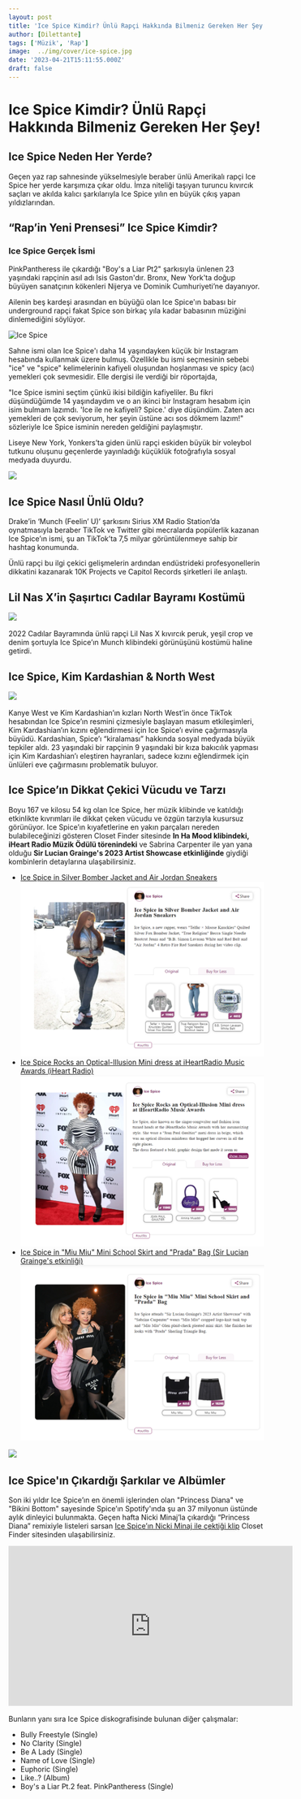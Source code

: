 ```yaml
---
layout: post
title: 'Ice Spice Kimdir? Ünlü Rapçi Hakkında Bilmeniz Gereken Her Şey!'
author: [Dilettante]
tags: ['Müzik', 'Rap']
image:  ../img/cover/ice-spice.jpg
date: '2023-04-21T15:11:55.000Z'
draft: false
---
```


Ice Spice Kimdir? Ünlü Rapçi Hakkında Bilmeniz Gereken Her Şey!
===============================================================
Ice Spice Neden Her Yerde?
--------------------------
Geçen yaz rap sahnesinde yükselmesiyle beraber ünlü Amerikalı rapçi Ice Spice her yerde karşımıza çıkar oldu. İmza niteliği taşıyan turuncu kıvırcık saçları ve akılda kalıcı şarkılarıyla Ice Spice yılın en büyük çıkış yapan yıldızlarından.

“Rap’in Yeni Prensesi” Ice Spice Kimdir?
----------------------------------------

### Ice Spice Gerçek İsmi

PinkPantheress ile çıkardığı "Boy's a Liar Pt2" şarkısıyla ünlenen 23 yaşındaki rapçinin asıl adı Isis Gaston'dır. Bronx, New York'ta doğup büyüyen sanatçının kökenleri Nijerya ve Dominik Cumhuriyeti’ne dayanıyor.

Ailenin beş kardeşi arasından en büyüğü olan Ice Spice'ın babası bir underground rapçi fakat Spice son birkaç yıla kadar babasının müziğini dinlemediğini söylüyor.

![Ice Spice](https://64.media.tumblr.com/e9a0ea9d03359411dfea3dc8e1bec4a4/e64dcd3f9ed3df1d-e7/s1280x1920/93b6213fe2ef3bb1363099ace6b0bd4926008152.jpg)

Sahne ismi olan Ice Spice'ı daha 14 yaşındayken küçük bir Instagram hesabında kullanmak üzere bulmuş. Özellikle bu ismi seçmesinin sebebi "ice" ve "spice" kelimelerinin kafiyeli oluşundan hoşlanması ve spicy (acı) yemekleri çok sevmesidir. Elle dergisi ile verdiği bir röportajda,

"Ice Spice ismini seçtim çünkü ikisi bildiğin kafiyeliler. Bu fikri düşündüğümde 14 yaşındaydım ve o an ikinci bir Instagram hesabım için isim bulmam lazımdı. 'Ice ile ne kafiyeli? Spice.' diye düşündüm. Zaten acı yemekleri de çok seviyorum, her şeyin üstüne acı sos dökmem lazım!" sözleriyle Ice Spice isminin nereden geldiğini paylaşmıştır.

Liseye New York, Yonkers’ta giden ünlü rapçi eskiden büyük bir voleybol tutkunu oluşunu geçenlerde yayınladığı küçüklük fotoğrafıyla sosyal medyada duyurdu.

![](https://pbs.twimg.com/media/Fo4Dz9tWAAABiBx?format=jpg&name=small)

**Ice Spice Nasıl Ünlü Oldu?**
------------------------------

Drake’in ‘Munch (Feelin’ U)’ şarkısını Sirius XM Radio Station’da oynatmasıyla beraber TikTok ve Twitter gibi mecralarda popülerlik kazanan Ice Spice’ın ismi, şu an TikTok’ta 7,5 milyar görüntülenmeye sahip bir hashtag konumunda.

Ünlü rapçi bu ilgi çekici gelişmelerin ardından endüstrideki profesyonellerin dikkatini kazanarak 10K Projects ve Capitol Records şirketleri ile anlaştı.

**Lil Nas X’in Şaşırtıcı Cadılar Bayramı Kostümü**
--------------------------------------------------

![](https://townsquare.media/site/812/files/2022/10/attachment-Lil-Nas-X-Ice-Spice-Halloween-costume.jpg?w=800)

2022 Cadılar Bayramında ünlü rapçi Lil Nas X kıvırcık peruk, yeşil crop ve denim şortuyla Ice Spice’ın Munch klibindeki görünüşünü kostümü haline getirdi.

**Ice Spice, Kim Kardashian & North West**
------------------------------------------

![](https://www.the-sun.com/wp-content/uploads/sites/6/2023/03/taken-without-permission-https-www-801722272-1.jpg)

Kanye West ve Kim Kardashian’ın kızları North West’in önce TikTok hesabından Ice Spice’ın resmini çizmesiyle başlayan masum etkileşimleri, Kim Kardashian’ın kızını eğlendirmesi için Ice Spice’ı evine çağırmasıyla büyüdü. Kardashian, Spice’ı “kiralaması” hakkında sosyal medyada büyük tepkiler aldı. 23 yaşındaki bir rapçinin 9 yaşındaki bir kıza bakıcılık yapması için Kim Kardashian’ı eleştiren hayranları, sadece kızını eğlendirmek için ünlüleri eve çağırmasını problematik buluyor.

**Ice Spice’ın Dikkat Çekici Vücudu ve Tarzı**
----------------------------------------------

Boyu 167 ve kilosu 54 kg olan Ice Spice, her müzik klibinde ve katıldığı etkinlikte kıvrımları ile dikkat çeken vücudu ve özgün tarzıyla kusursuz görünüyor. Ice Spice’ın kıyafetlerine en yakın parçaları nereden bulabileceğinizi gösteren Closet Finder sitesinde **In Ha Mood klibindeki, iHeart Radio Müzik Ödülü törenindeki** ve Sabrina Carpenter ile yan yana olduğu **Sir Lucian Grainge's 2023 Artist Showcase etkinliğinde** giydiği kombinlerin detaylarına ulaşabilirsiniz.



*   [Ice Spice in Silver Bomber Jacket and Air Jordan Sneakers](https://closetfinder.com/style/ice-spice-in-silver-bomber-jacket-and-air-jordan-sneakers)
    ![](../img/closetfinder.com-ice-spice-1.png)
  * [Ice Spice Rocks an Optical-Illusion Mini dress at iHeartRadio Music Awards  (iHeart Radio)](https://closetfinder.com/style/ice-spice-rocks-an-optical-illusion-mini-dress-at-iheartradio-music-awards)
    ![](../img/closetfinder.com-ice-spice-2.png)
*   [Ice Spice in "Miu Miu" Mini School Skirt and "Prada" Bag (Sir Lucian Grainge's etkinliği)](https://closetfinder.com/style/ice-spice-in-miu-miu-mini-school-skirt-and-prada-bag)
    ![](../img/closetfinder.com-ice-spice-3.png)

![](https://pbs.twimg.com/media/FnqVIFYaQAAC7b7.jpg)

Ice Spice'ın Çıkardığı Şarkılar ve Albümler
-------------------------------------------

Son iki yıldır Ice Spice’ın en önemli işlerinden olan "Princess Diana" ve "Bikini Bottom" sayesinde Spice’ın Spotify'ında şu an 37 milyonun üstünde aylık dinleyici bulunmakta. Geçen hafta Nicki Minaj’la çıkardığı “Princess Diana” remixiyle listeleri sarsan  [Ice Spice’ın Nicki Minaj ile çektiği klip](https://closetfinder.com/magazine/rising-star-ice-spice-teams-up-with-nicki-minaj-for-epic-remix-princess-diana) Closet Finder sitesinden ulaşabilirsiniz.

<iframe loading="lazy" width="560" height="315" src="https://www.youtube.com/embed/gMq-I0dejjE" frameborder="0" allowfullscreen></iframe>

Bunların yanı sıra Ice Spice diskografisinde bulunan diğer çalışmalar:

*   Bully Freestyle (Single)
*   No Clarity (Single)
*   Be A Lady (Single)
*   Name of Love (Single)
*   Euphoric (Single)
*   Like..? (Album)
*   Boy's a Liar Pt.2 feat. PinkPantheress (Single)
